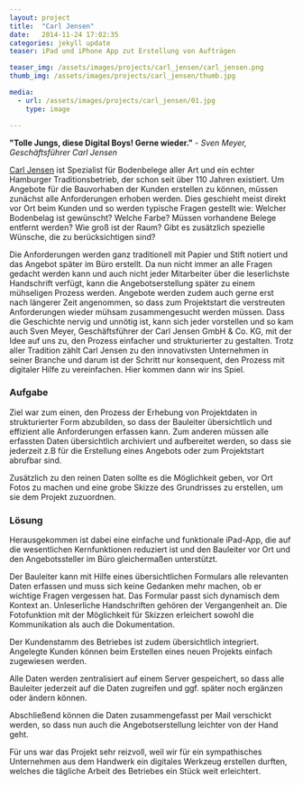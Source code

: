 ```yaml
---
layout: project
title:  "Carl Jensen"
date:   2014-11-24 17:02:35
categories: jekyll update
teaser: iPad und iPhone App zut Erstellung von Aufträgen

teaser_img: /assets/images/projects/carl_jensen/carl_jensen.png
thumb_img: /assets/images/projects/carl_jensen/thumb.jpg

media:
  - url: /assets/images/projects/carl_jensen/01.jpg
    type: image

---
```


__"Tolle Jungs, diese Digital Boys! Gerne wieder."__ - _Sven Meyer, Geschäftsführer Carl Jensen_

[Carl Jensen](http://www.carl-jensen.de) ist Spezialist für Bodenbelege aller Art und ein echter Hamburger Traditionsbetrieb, der schon seit über 110 Jahren existiert. 
Um Angebote für die Bauvorhaben der Kunden erstellen zu können, müssen zunächst alle Anforderungen erhoben werden. Dies geschieht meist direkt vor Ort beim Kunden und so werden typische Fragen gestellt wie: Welcher Bodenbelag ist gewünscht? Welche Farbe? Müssen vorhandene Belege entfernt werden? Wie groß ist der Raum?  Gibt es zusätzlich spezielle Wünsche, die zu berücksichtigen sind?

Die Anforderungen werden ganz traditionell mit Papier und Stift notiert und das Angebot später im Büro erstellt. Da nun nicht immer an alle Fragen gedacht werden kann und auch nicht jeder Mitarbeiter über die leserlichste Handschrift verfügt, kann die Angebotserstellung später zu einem mühseligen Prozess werden. Angebote werden zudem auch gerne erst nach längerer Zeit angenommen, so dass zum Projektstart die verstreuten Anforderungen wieder mühsam zusammengesucht werden müssen. Dass die Geschichte nervig und unnötig ist, kann sich jeder vorstellen und so kam auch Sven Meyer, Geschäftsführer der Carl Jensen GmbH & Co. KG, mit der Idee auf uns zu, den Prozess einfacher und strukturierter zu gestalten. Trotz aller Tradition zählt Carl Jensen zu den innovativsten Unternehmen in seiner Branche und darum ist der Schritt nur konsequent, den Prozess mit digitaler Hilfe zu vereinfachen. Hier kommen dann wir ins Spiel.

### Aufgabe

Ziel war zum einen, den Prozess der Erhebung von Projektdaten in strukturierter Form abzubilden, so dass der Bauleiter übersichtlich und effizient alle Anforderungen erfassen kann. Zum anderen müssen alle erfassten Daten übersichtlich archiviert und aufbereitet werden, so dass sie jederzeit z.B für die Erstellung eines Angebots oder zum Projektstart abrufbar sind.

Zusätzlich zu den reinen Daten sollte es die Möglichkeit geben, vor Ort Fotos zu machen und eine grobe Skizze des Grundrisses zu erstellen, um sie dem Projekt zuzuordnen.

### Lösung

Herausgekommen ist dabei eine einfache und funktionale iPad-App, die auf die wesentlichen Kernfunktionen reduziert ist und den Bauleiter vor Ort und den Angebotssteller im Büro gleichermaßen unterstützt.

Der Bauleiter kann mit Hilfe eines übersichtlichen Formulars alle relevanten Daten erfassen und muss sich keine Gedanken mehr machen, ob er wichtige Fragen vergessen hat. Das Formular passt sich dynamisch dem Kontext an. Unleserliche Handschriften gehören der Vergangenheit an. Die Fotofunktion mit der Möglichkeit für Skizzen erleichert sowohl die Kommunikation als auch die Dokumentation. 

Der Kundenstamm des Betriebes ist zudem übersichtlich integriert. Angelegte Kunden können beim Erstellen eines neuen Projekts einfach zugewiesen werden.

Alle Daten werden zentralisiert auf einem Server gespeichert, so dass alle Bauleiter jederzeit auf die Daten zugreifen und ggf. später noch ergänzen oder ändern können.

Abschließend können die Daten zusammengefasst per Mail verschickt werden, so dass nun auch die Angebotserstellung leichter von der Hand geht.

Für uns war das Projekt sehr reizvoll, weil wir für ein sympathisches Unternehmen aus dem Handwerk ein digitales Werkzeug erstellen durften, welches die tägliche Arbeit des Betriebes ein Stück weit erleichtert.

